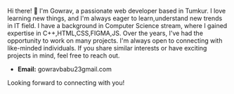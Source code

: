   
Hi there! 👋 I'm Gowrav, a passionate web developer based in  Tumkur. I love learning new things, and I'm always eager to  learn,understand new trends in IT field. 
I have a background in  Computer Science stream, where I gained expertise in  C++,HTML,CSS,FIGMA,JS. Over the years, I've had the opportunity to work on  many projects.
I'm always open to connecting with like-minded individuals. If you share similar interests or have exciting projects in mind, feel free to reach out. 

- **Email:**  gowravbabu23gmail.com
 

Looking forward to connecting with you!



<!---
gowrav619/gowrav619 is a ✨ special ✨ repository because its `README.md` (this file) appears on your GitHub profile.
You can click the Preview link to take a look at your changes.
--->
